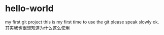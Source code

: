# hello-world
my first git project
this is my first time to use the git please speak slowly ok.
其实我也很想知道为什么这么使用
